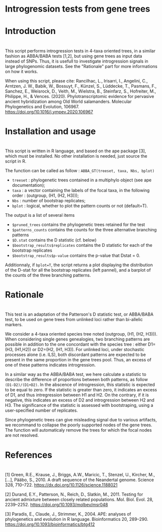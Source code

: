 # Introgression tests from gene trees

# Introduction
#
This script performs introgression tests in 4-taxa oriented trees, in a similar fashion as ABBA/BABA tests [1,2], but using gene trees as input data instead of SNPs. Thus, it is usefull to investigate introgression signals in large phylogenomic datasets. See the "Rationale" part for more informations on how it works.

When using this script, please cite: Rancilhac, L., Irisarri, I., Angelini, C., Arntzen, J. W., Babik, W., Bossuyt, F., Künzel, S., Lüddecke, T., Pasmans, F., Sanchez, E., Weisrock, D., Veith, M., Wielstra, B., Steinfarz, S., Hofreiter, M., Philippe, H., & Vences. (2020). Phylotranscriptomic evidence for pervasive ancient hybridization among Old World salamanders. Molecular Phylogenetics and Evolution, 106967. https://doi.org/10.1016/j.ympev.2020.106967

# Installation and usage
#
This script is written in R language, and based on the ape package [3], which must be installed. No other installation is needed, just source the script in R.

The function can be called as follow : `ABBA_GT(treeset, taxa, Nbs, bplot)`

* `treeset` : phylogenetic trees contained in a multiphylo object (see ape documentation);
* `taxa` : a vector containing the labels of the focal taxa, in the following order : (outgroup, (H1, (H2, H3)));
* `Nbs` : number of bootstrap replicates;
* `bplot` : logical, whether to plot the pattern counts or not (default=T).

The output is a list of several items

 * `$pruned_trees` contains the phylogenetic trees retained for the test
 * `$patterns_counts` contains the counts for the three alternative branching patterns
 * `$D.stat` contains the D statistic (cf. below)
 * `$bootstrap_results$replicates` contains the D statistic for each of the bootstrap replicates
 * `$bootstrap_results$p-value` contains the p-value that Dstat = 0.
 
 Additionnaly, if `bplot=T`, the script returns a plot displaying the distribution of the D-stat for all the bootstrap replicates (left pannel), and a barplot of the counts of the three branching patterns.   

# Rationale
#
This test is an adaptation of the Patterson's D statistic test, or ABBA/BABA test, to be used on gene trees from unlinked loci rather than bi-allelic markers. 

We consider a 4-taxa oriented species tree noted (outgroup, (H1, (H2, H3))). When considering single genes genealogies, two branching patterns are possible in addition to the one concordant with the species tree : either D1=(H3, (H1,H2)) or D2=(H2, (H1, H3)). For unlinked loci, under stochastic processes alone (i.e. ILS), both discordant patterns are expected to be present in the same proportion in the gene trees pool. Thus, an excess of one of these patterns indicates introgression. 

In a similar way as the ABBA/BABA test, we here calculate a statistic to describe the difference of proportions between both patterns, as follow `(D1-D2)/(D1+D2)`. In the abscence of introgression, this statistic is expected to be equal to zero. If the statistic is greater than zero, it indicates an excess of D1, and thus intregression between H1 and H2. On the contrary, if it is negative, this indicates an excess of D2 and introgression between H2 and H3. The significance of the statistic is assessed with bootstraping, using a user-specified number of replicates.

Since phylogenetic trees can give misleading signal due to various artifacts, we recommand to collapse the poorly supported nodes of the gene trees. The function will automaticaly remove the trees for which the focal nodes are not resolved.

# References
#
[1] Green, R.E., Krause, J., Briggs, A.W., Maricic, T., Stenzel, U., Kircher, M.,[...], Pääbo, S., 2010. A draft sequence of the Neandertal genome. Science 328, 710–722. https://dx.doi.org/10.1126/science.1188021 

[2] Durand, E.Y., Patterson, N., Reich, D., Slatkin, M., 2011. Testing for ancient admixture between closely related populations. Mol. Biol. Evol. 28, 2239–2252. https://doi.org/10.1093/molbev/msr048 

[3] Paradis, E., Claude, J., Strimmer, K., 2004. APE: analyses of phylogenetics and evolution in R language. Bioinformatics 20, 289–290. https://doi.org/10.1093/bioinformatics/btg412
